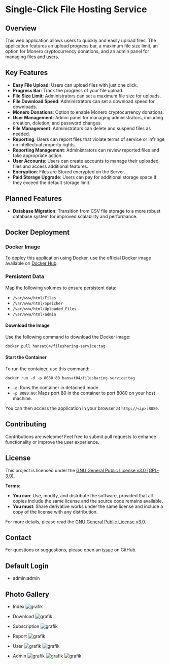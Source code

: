 # Single-Click File Hosting Service

## Overview

This web application allows users to quickly and easily upload files. The application features an upload progress bar, a maximum file size limit, an option for Monero cryptocurrency donations, and an admin panel for managing files and users.

## Key Features

- **Easy File Upload**: Users can upload files with just one click.
- **Progress Bar**: Track the progress of your file upload.
- **File Size Limit**: Administrators can set a maximum file size for uploads.
- **File Download Speed**: Administrators can set a download speed for downloads.
- **Monero Donations**: Option to enable Monero cryptocurrency donations.
- **User Management**: Admin panel for managing administrators, including creation, deletion, and password changes.
- **File Management**: Administrators can delete and suspend files as needed.
- **Reporting**: Users can report files that violate terms of service or infringe on intellectual property rights.
- **Reporting Management**: Administrators can review reported files and take appropriate action.
- **User Accounts**: Users can create accounts to manage their uploaded files and access additional features.
- **Encryption**: Files are Stored encrypted on the Server.
- **Paid Storage Upgrade**: Users can pay for additional storage space if they exceed the default storage limit.

## Planned Features

- **Database Migration**: Transition from CSV file storage to a more robust database system for improved scalability and performance.

## Docker Deployment

### Docker Image

To deploy this application using Docker, use the official Docker image available on [Docker Hub](https://hub.docker.com/repository/docker/hansat04/filesharing-service/general).

### Persistent Data

Map the following volumes to ensure persistent data:

- `/var/www/html/Files`
- `/var/www/html/Speicher`
- `/var/www/html/Uploaded_Files`
- `/var/www/html/admin`
#### Download the Image

Use the following command to download the Docker image:

`docker pull hansat04/filesharing-service:tag`

#### Start the Container

To run the container, use this command:

`docker run -d -p 8080:80 hansat04/filesharing-service:tag`

- `-d`: Runs the container in detached mode.
- `-p 8080:80`: Maps port 80 in the container to port 8080 on your host machine.

You can then access the application in your browser at `http://<ip>:8080`.
## Contributing

Contributions are welcome! Feel free to submit pull requests to enhance functionality or improve the user experience.

## License

This project is licensed under the [GNU General Public License v3.0 (GPL-3.0)](https://www.gnu.org/licenses/gpl-3.0.html).

**Terms:**

- **You can**: Use, modify, and distribute the software, provided that all copies include the same license and the source code remains available.
- **You must**: Share derivative works under the same license and include a copy of the license with any distribution.

For more details, please read the [GNU General Public License v3.0](https://www.gnu.org/licenses/gpl-3.0.html).

## Contact

For questions or suggestions, please open an [issue](https://github.com/finn1476/FileSharing-Service/issues) on GitHub.

## Default Login
- admin:admin

## Photo Gallery
- Index
![grafik](https://github.com/user-attachments/assets/c811ecf3-1c1a-4134-8299-374a1858621a)


- Download
![grafik](https://github.com/user-attachments/assets/06b756c1-ba97-4669-9513-45962ca1b0a5)


- Subscription
![grafik](https://github.com/user-attachments/assets/1ca7abdd-49ee-4561-8a44-9df9e575c35f)

- Report
![grafik](https://github.com/user-attachments/assets/4e5c1324-a047-43d9-bf99-8f3938354c7b)



- User
![grafik](https://github.com/user-attachments/assets/521e2b1c-016e-427e-8b13-dae930b26d26)
![grafik](https://github.com/user-attachments/assets/162861fd-2221-4782-a280-3b3a2707c2a9)


- Admin
![grafik](https://github.com/user-attachments/assets/33c2601e-8724-4647-bf13-935c7385d8c8)
![grafik](https://github.com/user-attachments/assets/8bdf3979-361d-4ac2-b6e0-0baf642dc951)
![grafik](https://github.com/user-attachments/assets/8e5fadc4-fd20-43c4-ace3-25277ac3d64e)


